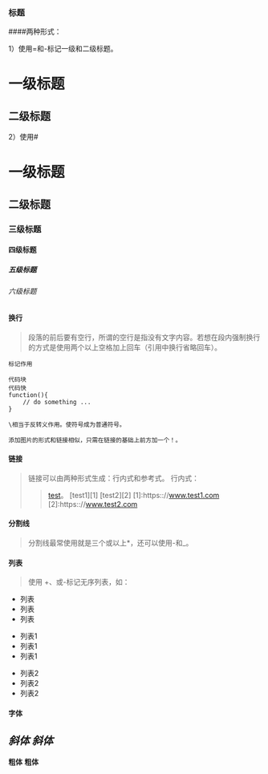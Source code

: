 ### 标题
####两种形式：  

1）使用=和-标记一级和二级标题。  

一级标题  
=========

二级标题  
---------

2）使用#
# 一级标题  

## 二级标题  

### 三级标题  

#### 四级标题  

##### 五级标题  

###### 六级标题  

#### 换行
> 段落的前后要有空行，所谓的空行是指没有文字内容。若想在段内强制换行的方式是使用两个以上空格加上回车（引用中换行省略回车）。  

`标记作用`  

    代码块
    代码快
    function(){
        // do something ...
    }

`\相当于反转义作用。使符号成为普通符号。`  

`添加图片的形式和链接相似，只需在链接的基础上前方加一个！。`  

#### 链接
> 链接可以由两种形式生成：行内式和参考式。
行内式：
>> [test](https:://www.test.com)。
>> [test1][1]
   [test2][2]
[1]:https:://www.test1.com
[2]:https:://www.test2.com



#### 分割线
> 分割线最常使用就是三个或以上*，还可以使用-和_。  

#### 列表
> 使用 +、或-标记无序列表，如：

* 列表
* 列表
* 列表

- 列表1
- 列表1
- 列表1

+ 列表2
+ 列表2
+ 列表2


#### 字体

*斜体* _斜体_  
-----
**粗体** __粗体__
